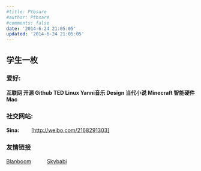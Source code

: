 ```yaml
---
#title: Ptbsare
#author: Ptbsare
#comments: false
date: '2014-6-24 21:05:05'
updated: '2014-6-24 21:05:05'
---
```

## 学生一枚

### 爱好:

**互联网 开源 Github TED Linux Yanni音乐 Design 当代小说 Minecraft 智能硬件 Mac**

### 社交网站:
<!--**VJianKe:**　[http://www.vjianke.com/digest/e5de3f6524f24209979051e23d109731.clip]
**RenRen:**　 [http://www.renren.com/467369931]-->
**Sina:**　　  [http://weibo.com/2168291303]
<!--**Qzone:**　  [http://user.qzone.qq.com/496725701]-->

### 友情链接
[Blanboom](http://blanboom.org)　　　[Skybabi](http://skybabi.github.io)
